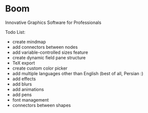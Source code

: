# Boom

Innovative Graphics Software for Professionals

Todo List:

- create mindmap
- add connectors between nodes
- add variable-controlled sizes feature
- create dynamic field pane structure
- TeX export
- create custom color picker
- add multiple languages other than English (best of all, Persian :)
- add effects
- add blurs
- add animations
- add pens
- font management
- connectors between shapes